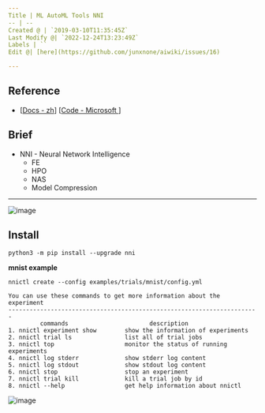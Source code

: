 ```yaml
---
Title | ML AutoML Tools NNI
-- | --
Created @ | `2019-03-10T11:35:45Z`
Last Modify @| `2022-12-24T13:23:49Z`
Labels | ``
Edit @| [here](https://github.com/junxnone/aiwiki/issues/16)

---
```

## Reference
- [[Docs - zh](https://nni.readthedocs.io/zh/latest/)] [[Code - Microsoft ](https://github.com/Microsoft/nni)]

## Brief
- NNI - Neural Network Intelligence
  - FE
  - HPO
  - NAS
  - Model Compression


---

![image](https://user-images.githubusercontent.com/2216970/132436063-9e270555-616a-4c5a-be11-a6776752e6f0.png)


## Install

```
python3 -m pip install --upgrade nni
```

**mnist example**

```
nnictl create --config examples/trials/mnist/config.yml
```

```
You can use these commands to get more information about the experiment
-----------------------------------------------------------------------
         commands                       description
1. nnictl experiment show        show the information of experiments
2. nnictl trial ls               list all of trial jobs
3. nnictl top                    monitor the status of running experiments
4. nnictl log stderr             show stderr log content
5. nnictl log stdout             show stdout log content
6. nnictl stop                   stop an experiment
7. nnictl trial kill             kill a trial job by id
8. nnictl --help                 get help information about nnictl
```

![image](https://user-images.githubusercontent.com/2216970/54084656-7468ce80-436e-11e9-887e-7ad29537d4ec.png)

